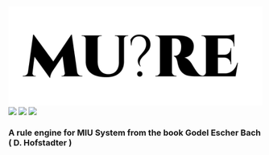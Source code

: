 <img src="./mure.png" />
<img src="https://github.com/archanpatkar/mure/workflows/build/badge.svg" />
<img src="https://img.shields.io/badge/License-MIT-brightgreen" />
<img src="https://cdn.rawgit.com/standard/standard/master/badge.svg" href="https://github.com/standard/standard" />

### A rule engine for MIU System from the book **Godel Escher Bach ( D. Hofstadter )**
